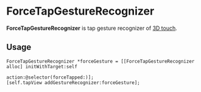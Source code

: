 # ForceTapGestureRecognizer

**ForceTapGestureRecognizer** is tap gesture recognizer of [3D touch](https://developer.apple.com/library/prerelease/ios/documentation/UserExperience/Conceptual/Adopting3DTouchOniPhone/index.html#//apple_ref/doc/uid/TP40016543-CH1-SW1).

## Usage

```
ForceTapGestureRecognizer *forceGesture = [[ForceTapGestureRecognizer alloc] initWithTarget:self 
                                                                                     action:@selector(forceTapped:)];
[self.tapView addGestureRecognizer:forceGesture];
```